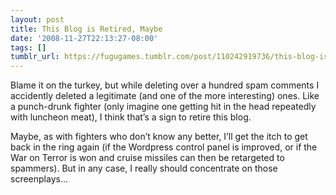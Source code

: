 ```yaml
---
layout: post
title: This Blog is Retired, Maybe
date: '2008-11-27T22:13:27-08:00'
tags: []
tumblr_url: https://fugugames.tumblr.com/post/110242919736/this-blog-is-retired-maybe
---
```

Blame it on the turkey, but while deleting over a hundred spam comments I accidently deleted a legitimate (and one of the more interesting) ones. Like a punch-drunk fighter (only imagine one getting hit in the head repeatedly with luncheon meat), I think that’s a sign to retire this blog.

Maybe, as with fighters who don’t know any better, I’ll get the itch to get back in the ring again (if the Wordpress control panel is improved, or if the War on Terror is won and cruise missiles can then be retargeted to spammers). But in any case, I really should concentrate on those screenplays…

